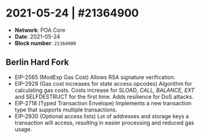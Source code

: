 # 2021-05-24 \| \#21364900

* **Network**: POA Core
* **Date**: 2021-05-24
* **Block number**: `21364900`

## Berlin Hard Fork

* EIP-2565 \(ModExp Gas Cost\) Allows RSA signature verification.
* EIP-2929 \(Gas cost increases for state access opcodes\) Algorithm for calculating  gas costs. Costs increase for SLOAD, _CALL, BALANCE, EXT_ and SELFDESTRUCT for the first time. Adds resilience for DoS attacks.
* EIP-2718 \(Typed Transaction Envelope\) Implements a new transaction type that  supports multiple transactions.
* EIP-2930 \(Optional access lists\) Lst of addresses and storage keys a transaction will access, resulting in easier processing and reduced gas usage.

